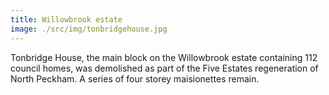 ```yaml
---
title: Willowbrook estate
image: ./src/img/tonbridgehouse.jpg
---
```

Tonbridge House, the main block on the Willowbrook estate containing 112 council homes, was demolished as part of the Five Estates regeneration of North Peckham.  A series of four storey maisionettes remain.

